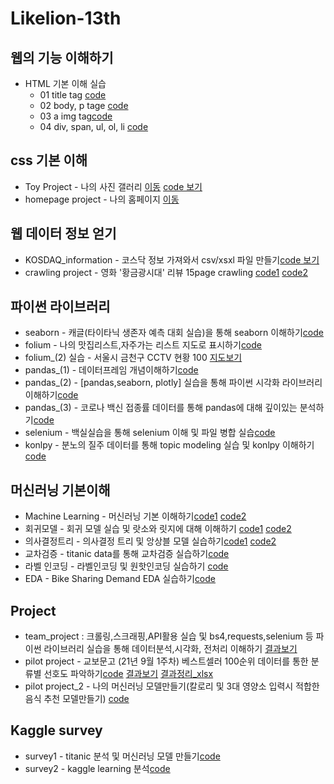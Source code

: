# Likelion-13th


## 웹의 기능 이해하기
* HTML 기본 이해 실습
  * 01 title tag [code](https://github.com/Jeonyeseul02/Likelion-13th/blob/main/01_web_html/01_html_title.html)
  * 02 body, p tage [code](https://github.com/Jeonyeseul02/Likelion-13th/blob/main/01_web_html/02_html_body_p.html)
  * 03 a img tag[code](https://github.com/Jeonyeseul02/Likelion-13th/blob/main/01_web_html/03_html_link_img.html)
  * 04 div, span, ul, ol, li [code](https://github.com/Jeonyeseul02/Likelion-13th/blob/main/01_web_html/04_html.div_span.html)
  
## css 기본 이해
 * Toy Project - 나의 사진 갤러리 [이동](https://jeonyeseul02.github.io/Likelion-13th/02_css.gallery/14_img_gallery.html) [code 보기](https://github.com/Jeonyeseul02/Likelion-13th/blob/main/02_css.gallery/14_img_gallery.html)
 * homepage project - 나의 홈페이지 [이동](https://jeonyeseul02.github.io/Likelion-13th/00_mywork/main.html)

## 웹 데이터 정보 얻기
 * KOSDAQ_information - 코스닥 정보 가져와서 csv/xsxl 파일 만들기[code 보기](https://github.com/Jeonyeseul02/Likelion-13th/blob/main/03_kosdaq_data/KOSDAQ_GET.py)
 * crawling project  - 영화 '황금광시대' 리뷰 15page crawling [code1](https://github.com/Jeonyeseul02/Likelion-13th/blob/main/04_web_data_crawling/13-1_homework.py) [code2](https://github.com/Jeonyeseul02/Likelion-13th/blob/main/04_web_data_crawling/13-2_homework.py)


## 파이썬 라이브러리
* seaborn - 캐글(타이타닉 생존자 예측 대회 실습)을 통해 seaborn 이해하기[code](https://github.com/Jeonyeseul02/Likelion-13th/blob/main/05_python_library/seaborn/210915_titanic.ipynb)
* folium - 나의 맛집리스트,자주가는 리스트 지도로 표시하기[code](https://github.com/Jeonyeseul02/Likelion-13th/blob/main/06_folium/Untitled17.ipynb)
* folium_(2) 실습 - 서울시 금천구 CCTV 현황 100 [지도보기](https://jeonyeseul02.github.io/Likelion-13th/seoul_금천구_CCTV.html)
* pandas_(1) - 데이터프레임 개념이해하기[code](https://github.com/Jeonyeseul02/Likelion-13th/blob/main/05_(1)_python_library/pandas.ipynb)
* pandas_(2) - [pandas,seaborn, plotly] 실습을 통해 파이썬 시각화 라이브러리 이해하기[code](https://github.com/Jeonyeseul02/Likelion-13th/blob/main/05_(1)_python_library/pandas_2.ipynb)
* pandas_(3) - 코로나 백신 접종률 데이터를 통해 pandas에 대해 깊이있는 분석하기[code](https://github.com/Jeonyeseul02/Likelion-13th/blob/main/05_(1)_python_library/corona_pratice.ipynb)
* selenium - 백실실습을 통해 selenium 이해 및 파일 병합 실습[code](https://github.com/Jeonyeseul02/Likelion-13th/blob/main/05_(1)_python_library/corona_pratice.ipynb)
* konlpy - 분노의 질주 데이터를 통해 topic modeling 실습 및 konlpy 이해하기[code](https://github.com/Jeonyeseul02/Likelion-13th/blob/main/05_(1)_python_library/konlpy_%EC%8B%A4%EC%8A%B5.ipynb)

## 머신러닝 기본이해
* Machine Learning - 머신러닝 기본 이해하기[code1](https://github.com/Jeonyeseul02/Likelion-13th/blob/main/08_Machine_Learning/20211012.ipynb) [code2](https://github.com/Jeonyeseul02/Likelion-13th/blob/main/08_Machine_Learning/20211012_class2.ipynb)
* 회귀모델 - 회귀 모델 실습 및 랏소와 릿지에 대해 이해하기 [code1](https://github.com/Jeonyeseul02/Likelion-13th/blob/main/08_Machine_Learning/20211013.ipynb) [code2](https://github.com/Jeonyeseul02/Likelion-13th/blob/main/08_Machine_Learning/20211013_class2.ipynb)
* 의사결정트리 - 의사결정 트리 및 앙상블 모델 실습하기[code1](https://github.com/Jeonyeseul02/Likelion-13th/blob/main/08_Machine_Learning/20211014_(1).ipynb) [code2](https://github.com/Jeonyeseul02/Likelion-13th/blob/main/08_Machine_Learning/20211014_(2).ipynb)
* 교차검증 - titanic data를 통해 교차검증 실습하기[code](https://github.com/Jeonyeseul02/Likelion-13th/blob/main/08_Machine_Learning/%EA%B5%90%EC%B0%A8%EA%B2%80%EC%A6%9D%EC%8B%A4%EC%8A%B5_%EC%A0%84%EC%98%88%EC%8A%AC_titanic.ipynb)
* 라벨 인코딩 - 라벨인코딩 및 원핫인코딩 실습하기 [code](https://github.com/Jeonyeseul02/Likelion-13th/blob/main/08_Machine_Learning/20211021_labelencoding_onehotencoding.ipynb)
* EDA - Bike Sharing Demand EDA 실습하기[code](https://github.com/Jeonyeseul02/Likelion-13th/blob/main/08_Machine_Learning/211025_kaggle.ipynb)

## Project
* team_project : 크롤링,스크래핑,API활용 실습 및 bs4,requests,selenium 등 파이썬 라이브러리 실습을 통해 데이터분석,시각화, 전처리 이해하기 [결과보기](https://github.com/Jeonyeseul02/Likelion-13th/blob/main/07_Team_Project/%ED%8C%80%ED%94%84%EB%A1%9C%EC%A0%9D%ED%8A%B8_%EC%82%AC%EC%9E%90%EA%B0%90%EC%84%B1_%EC%B5%9C%EC%A2%85%20(1).pdf)
* pilot project - 교보문고 (21년 9월 1주차) 베스트셀러 100순위 데이터를 통한 분류별 선호도 파악하기[code](https://github.com/Jeonyeseul02/Likelion-13th/blob/main/04_web_data_crawling/pilot_project_%EC%A0%84%EC%98%88%EC%8A%AC.ipynb) [결과보기](https://github.com/Jeonyeseul02/Likelion-13th/blob/main/04_web_data_crawling/%EA%B5%90%EB%B3%B4%EB%AC%B8%EA%B3%A0_%EB%B2%A0%EC%8A%A4%ED%8A%B8%EC%85%80%EB%9F%AC_100.csv)  [결과정리_xlsx](https://github.com/Jeonyeseul02/Likelion-13th/blob/main/04_web_data_crawling/%EA%B5%90%EB%B3%B4%EB%AC%B8%EA%B3%A0_%EB%B2%A0%EC%8A%A4%ED%8A%B8%EC%85%80%EB%9F%AC_100.xlsx)
* pilot project_2 - 나의 머신러닝 모델만들기(칼로리 및 3대 영양소 입력시 적합한 음식 추천 모델만들기) [code](https://github.com/Jeonyeseul02/Likelion-13th/blob/main/08_Machine_Learning/pilot_project_2_machine_learning.ipynb) 

## Kaggle survey
* survey1 - titanic 분석 및 머신러닝 모델 만들기[code](https://github.com/Jeonyeseul02/Likelion-13th/blob/main/100_Kaggle_practice/kaggle_survey1_titanic.ipynb)
* survey2 - kaggle learning 분석[code](https://github.com/Jeonyeseul02/Likelion-13th/blob/main/100_Kaggle_practice/kaggle_survey2_kaggle_learning.ipynb)
